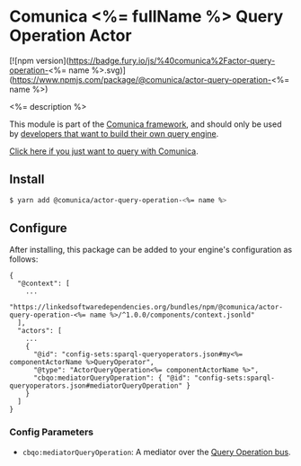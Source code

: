# Comunica <%= fullName %> Query Operation Actor

[![npm version](https://badge.fury.io/js/%40comunica%2Factor-query-operation-<%= name %>.svg)](https://www.npmjs.com/package/@comunica/actor-query-operation-<%= name %>)

<%= description %>

This module is part of the [Comunica framework](https://github.com/comunica/comunica),
and should only be used by [developers that want to build their own query engine](https://comunica.dev/docs/modify/).

[Click here if you just want to query with Comunica](https://comunica.dev/docs/query/).

## Install

```bash
$ yarn add @comunica/actor-query-operation-<%= name %>
```

## Configure

After installing, this package can be added to your engine's configuration as follows:
```text
{
  "@context": [
    ...
    "https://linkedsoftwaredependencies.org/bundles/npm/@comunica/actor-query-operation-<%= name %>/^1.0.0/components/context.jsonld"  
  ],
  "actors": [
    ...
    {
      "@id": "config-sets:sparql-queryoperators.json#my<%= componentActorName %>QueryOperator",
      "@type": "ActorQueryOperation<%= componentActorName %>",
      "cbqo:mediatorQueryOperation": { "@id": "config-sets:sparql-queryoperators.json#mediatorQueryOperation" }
    }
  ]
}
```

### Config Parameters

* `cbqo:mediatorQueryOperation`: A mediator over the [Query Operation bus](https://github.com/comunica/comunica/tree/master/packages/bus-query-operation).
